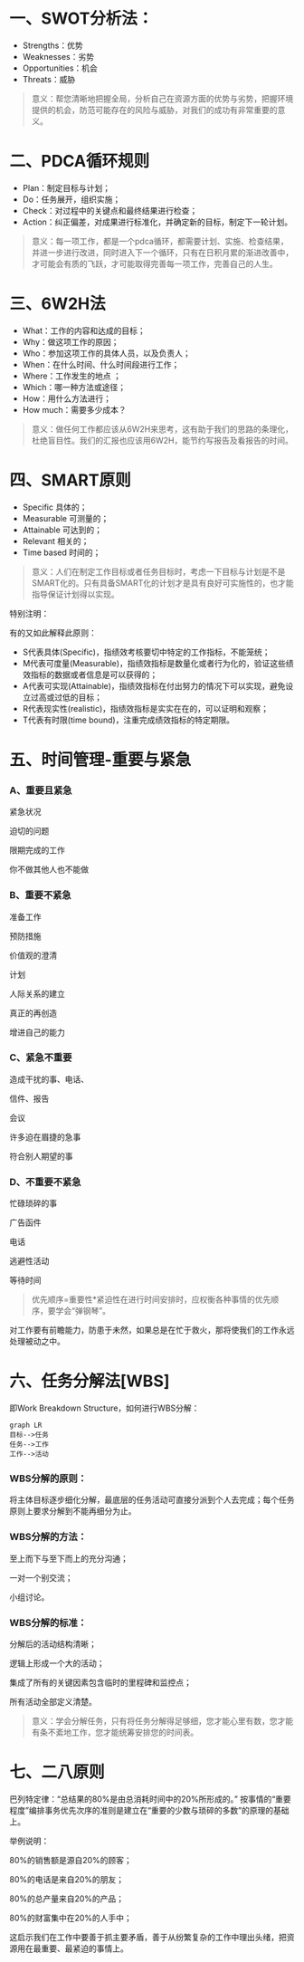 # 一、SWOT分析法：

- Strengths：优势
- Weaknesses：劣势
- Opportunities：机会
- Threats：威胁

>意义：帮您清晰地把握全局，分析自己在资源方面的优势与劣势，把握环境提供的机会，防范可能存在的风险与威胁，对我们的成功有非常重要的意义。

# 二、PDCA循环规则
- Plan：制定目标与计划；
- Do：任务展开，组织实施；
- Check：对过程中的关键点和最终结果进行检查；
- Action：纠正偏差，对成果进行标准化，并确定新的目标，制定下一轮计划。

>意义：每一项工作，都是一个pdca循环，都需要计划、实施、检查结果，并进一步进行改进，同时进入下一个循环，只有在日积月累的渐进改善中，才可能会有质的飞跃，才可能取得完善每一项工作，完善自己的人生。

# 三、6W2H法

- What：工作的内容和达成的目标；
- Why：做这项工作的原因；
- Who：参加这项工作的具体人员，以及负责人；
- When：在什么时间、什么时间段进行工作；
- Where：工作发生的地点 ；
- Which：哪一种方法或途径；
- How：用什么方法进行；
- How much：需要多少成本？

>意义：做任何工作都应该从6W2H来思考，这有助于我们的思路的条理化，杜绝盲目性。我们的汇报也应该用6W2H，能节约写报告及看报告的时间。

# 四、SMART原则

- Specific 具体的；
- Measurable 可测量的；
- Attainable 可达到的；
- Relevant 相关的；
- Time based 时间的；

>意义：人们在制定工作目标或者任务目标时，考虑一下目标与计划是不是SMART化的。只有具备SMART化的计划才是具有良好可实施性的，也才能指导保证计划得以实现。

特别注明：

有的又如此解释此原则：

- S代表具体(Specific)，指绩效考核要切中特定的工作指标，不能笼统；
- M代表可度量(Measurable)，指绩效指标是数量化或者行为化的，验证这些绩效指标的数据或者信息是可以获得的；
- A代表可实现(Attainable)，指绩效指标在付出努力的情况下可以实现，避免设立过高或过低的目标；
- R代表现实性(realistic)，指绩效指标是实实在在的，可以证明和观察；
- T代表有时限(time bound)，注重完成绩效指标的特定期限。

# 五、时间管理-重要与紧急

### A、重要且紧急

紧急状况

迫切的问题

限期完成的工作

你不做其他人也不能做

### B、重要不紧急

准备工作

预防措施

价值观的澄清

计划

人际关系的建立

真正的再创造

增进自己的能力

### C、紧急不重要

造成干扰的事、电话、

信件、报告

会议

许多迫在眉捷的急事

符合别人期望的事

### D、不重要不紧急

忙碌琐碎的事

广告函件

电话

逃避性活动

等待时间

>优先顺序=重要性*紧迫性在进行时间安排时，应权衡各种事情的优先顺序，要学会“弹钢琴”。

对工作要有前瞻能力，防患于未然，如果总是在忙于救火，那将使我们的工作永远处理被动之中。

# 六、任务分解法[WBS]

即Work Breakdown Structure，如何进行WBS分解：


```
graph LR
目标-->任务
任务-->工作
工作-->活动
```


### WBS分解的原则：

将主体目标逐步细化分解，最底层的任务活动可直接分派到个人去完成；每个任务原则上要求分解到不能再细分为止。

### WBS分解的方法：

至上而下与至下而上的充分沟通；

一对一个别交流；

小组讨论。

### WBS分解的标准：

分解后的活动结构清晰；

逻辑上形成一个大的活动；

集成了所有的关键因素包含临时的里程碑和监控点；

所有活动全部定义清楚。

> 意义：学会分解任务，只有将任务分解得足够细，您才能心里有数，您才能有条不紊地工作，您才能统筹安排您的时间表。

# 七、二八原则

巴列特定律：“总结果的80%是由总消耗时间中的20%所形成的。” 按事情的“重要程度”编排事务优先次序的准则是建立在“重要的少数与琐碎的多数”的原理的基础上。

举例说明：

80%的销售额是源自20%的顾客；

80%的电话是来自20%的朋友；

80%的总产量来自20%的产品；

80%的财富集中在20%的人手中；

这启示我们在工作中要善于抓主要矛盾，善于从纷繁复杂的工作中理出头绪，把资源用在最重要、最紧迫的事情上。